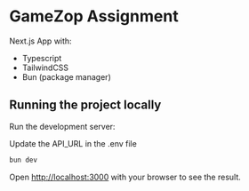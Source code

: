 # GameZop Assignment

Next.js App with:

- Typescript
- TailwindCSS
- Bun (package manager)

## Running the project locally

Run the development server:

Update the API_URL in the .env file

```bash
bun dev
```

Open [http://localhost:3000](http://localhost:3000) with your browser to see the result.
